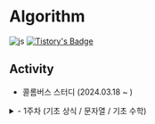 # Algorithm
![js](https://img.shields.io/badge/JavaScript-F7DF1E?style=for-the-badge&logo=JavaScript&logoColor=white) [![Tistory's Badge](https://github-readme-tistory-card.vercel.app/api/badge?name={insert_name}&theme={insert_theme})](https://github.com/loosie/github-readme-tistory-card)

## Activity
- 콜롬버스 스터디 (2024.03.18 ~ )

<details>
<summary>
  - 1주차 (기초 상식 / 문자열 / 기초 수학)
</summary>
  https://sootech-story.tistory.com/10
</details>
